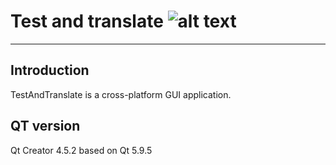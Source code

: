 # Test and translate ![alt text](https://cloclo18.datacloudmail.ru/weblink/view/Bqs5/CWo8LtC2Y?etag=A9FB4C836B7EB14609E1D7F6EE3A4E6652C49346&key=456693326571f5cd408e61d3d9f0f8e6a615e0e7)
__________________________________
## Introduction
TestAndTranslate is a cross-platform GUI application.
## QT version
Qt Creator 4.5.2 based on Qt 5.9.5